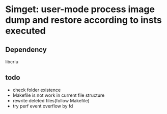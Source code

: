 # Simget: user-mode process image dump and restore according to insts executed

## Dependency
libcriu

## todo
- check folder existence
- Makefile is not work in current file structure
- rewrite deleted files(follow Makefile)
- try perf event overflow by fd